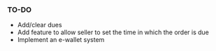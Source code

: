 ### TO-DO

* Add/clear dues
* Add feature to allow seller to set the time in which the order is due
* Implement an e-wallet system